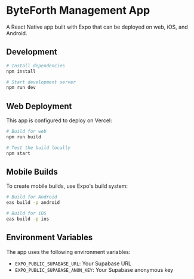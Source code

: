# ByteForth Management App

A React Native app built with Expo that can be deployed on web, iOS, and Android.

## Development

```bash
# Install dependencies
npm install

# Start development server
npm run dev
```

## Web Deployment

This app is configured to deploy on Vercel:

```bash
# Build for web
npm run build

# Test the build locally
npm start
```

## Mobile Builds

To create mobile builds, use Expo's build system:

```bash
# Build for Android
eas build -p android

# Build for iOS
eas build -p ios
```

## Environment Variables

The app uses the following environment variables:

- `EXPO_PUBLIC_SUPABASE_URL`: Your Supabase URL
- `EXPO_PUBLIC_SUPABASE_ANON_KEY`: Your Supabase anonymous key
